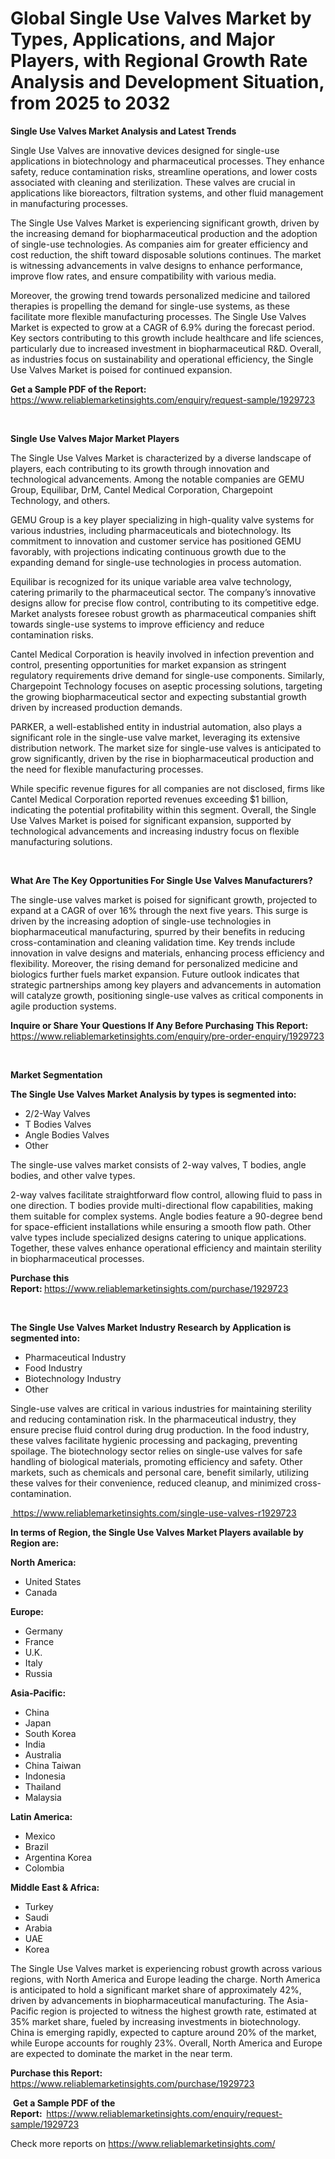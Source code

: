 <p><h1>Global Single Use Valves Market by Types, Applications, and Major Players, with Regional Growth Rate Analysis and Development Situation, from 2025 to 2032</h1></p><p><strong>Single Use Valves Market Analysis and Latest Trends</strong></p>
<p><p>Single Use Valves are innovative devices designed for single-use applications in biotechnology and pharmaceutical processes. They enhance safety, reduce contamination risks, streamline operations, and lower costs associated with cleaning and sterilization. These valves are crucial in applications like bioreactors, filtration systems, and other fluid management in manufacturing processes.</p><p>The Single Use Valves Market is experiencing significant growth, driven by the increasing demand for biopharmaceutical production and the adoption of single-use technologies. As companies aim for greater efficiency and cost reduction, the shift toward disposable solutions continues. The market is witnessing advancements in valve designs to enhance performance, improve flow rates, and ensure compatibility with various media.</p><p>Moreover, the growing trend towards personalized medicine and tailored therapies is propelling the demand for single-use systems, as these facilitate more flexible manufacturing processes. The Single Use Valves Market is expected to grow at a CAGR of 6.9% during the forecast period. Key sectors contributing to this growth include healthcare and life sciences, particularly due to increased investment in biopharmaceutical R&D. Overall, as industries focus on sustainability and operational efficiency, the Single Use Valves Market is poised for continued expansion.</p></p>
<p><strong>Get a Sample PDF of the Report:&nbsp;</strong> <a href="https://www.reliablemarketinsights.com/enquiry/request-sample/1929723?utm_campaign=2137&utm_medium=2&utm_source=Github&utm_content=ia&utm_term=16022025&utm_id=single-use-valves">https://www.reliablemarketinsights.com/enquiry/request-sample/1929723</a></p>
<p>&nbsp;</p>
<p><strong>Single Use Valves Major Market Players</strong></p>
<p><p>The Single Use Valves Market is characterized by a diverse landscape of players, each contributing to its growth through innovation and technological advancements. Among the notable companies are GEMU Group, Equilibar, DrM, Cantel Medical Corporation, Chargepoint Technology, and others.</p><p>GEMU Group is a key player specializing in high-quality valve systems for various industries, including pharmaceuticals and biotechnology. Its commitment to innovation and customer service has positioned GEMU favorably, with projections indicating continuous growth due to the expanding demand for single-use technologies in process automation.</p><p>Equilibar is recognized for its unique variable area valve technology, catering primarily to the pharmaceutical sector. The company’s innovative designs allow for precise flow control, contributing to its competitive edge. Market analysts foresee robust growth as pharmaceutical companies shift towards single-use systems to improve efficiency and reduce contamination risks.</p><p>Cantel Medical Corporation is heavily involved in infection prevention and control, presenting opportunities for market expansion as stringent regulatory requirements drive demand for single-use components. Similarly, Chargepoint Technology focuses on aseptic processing solutions, targeting the growing biopharmaceutical sector and expecting substantial growth driven by increased production demands.</p><p>PARKER, a well-established entity in industrial automation, also plays a significant role in the single-use valve market, leveraging its extensive distribution network. The market size for single-use valves is anticipated to grow significantly, driven by the rise in biopharmaceutical production and the need for flexible manufacturing processes.</p><p>While specific revenue figures for all companies are not disclosed, firms like Cantel Medical Corporation reported revenues exceeding $1 billion, indicating the potential profitability within this segment. Overall, the Single Use Valves Market is poised for significant expansion, supported by technological advancements and increasing industry focus on flexible manufacturing solutions.</p></p>
<p>&nbsp;</p>
<p><strong>What Are The Key Opportunities For Single Use Valves Manufacturers?</strong></p>
<p><p>The single-use valves market is poised for significant growth, projected to expand at a CAGR of over 16% through the next five years. This surge is driven by the increasing adoption of single-use technologies in biopharmaceutical manufacturing, spurred by their benefits in reducing cross-contamination and cleaning validation time. Key trends include innovation in valve designs and materials, enhancing process efficiency and flexibility. Moreover, the rising demand for personalized medicine and biologics further fuels market expansion. Future outlook indicates that strategic partnerships among key players and advancements in automation will catalyze growth, positioning single-use valves as critical components in agile production systems.</p></p>
<p><strong>Inquire or Share Your Questions If Any Before Purchasing This Report:</strong> <a href="https://www.reliablemarketinsights.com/enquiry/pre-order-enquiry/1929723?utm_campaign=2137&utm_medium=2&utm_source=Github&utm_content=ia&utm_term=16022025&utm_id=single-use-valves">https://www.reliablemarketinsights.com/enquiry/pre-order-enquiry/1929723</a></p>
<p>&nbsp;</p>
<p><strong>Market Segmentation</strong></p>
<p><strong>The Single Use Valves Market Analysis by types is segmented into:</strong></p>
<p><ul><li>2/2-Way Valves</li><li>T Bodies Valves</li><li>Angle Bodies Valves</li><li>Other</li></ul></p>
<p><p>The single-use valves market consists of 2-way valves, T bodies, angle bodies, and other valve types. </p><p>2-way valves facilitate straightforward flow control, allowing fluid to pass in one direction. T bodies provide multi-directional flow capabilities, making them suitable for complex systems. Angle bodies feature a 90-degree bend for space-efficient installations while ensuring a smooth flow path. Other valve types include specialized designs catering to unique applications. Together, these valves enhance operational efficiency and maintain sterility in biopharmaceutical processes.</p></p>
<p><strong>Purchase this Report:&nbsp;</strong><a href="https://www.reliablemarketinsights.com/purchase/1929723?utm_campaign=2137&utm_medium=2&utm_source=Github&utm_content=ia&utm_term=16022025&utm_id=single-use-valves">https://www.reliablemarketinsights.com/purchase/1929723</a></p>
<p>&nbsp;</p>
<p><strong>The Single Use Valves Market Industry Research by Application is segmented into:</strong></p>
<p><ul><li>Pharmaceutical Industry</li><li>Food Industry</li><li>Biotechnology Industry</li><li>Other</li></ul></p>
<p><p>Single-use valves are critical in various industries for maintaining sterility and reducing contamination risk. In the pharmaceutical industry, they ensure precise fluid control during drug production. In the food industry, these valves facilitate hygienic processing and packaging, preventing spoilage. The biotechnology sector relies on single-use valves for safe handling of biological materials, promoting efficiency and safety. Other markets, such as chemicals and personal care, benefit similarly, utilizing these valves for their convenience, reduced cleanup, and minimized cross-contamination.</p></p>
<p><a href="https://www.reliablemarketinsights.com/single-use-valves-r1929723?utm_campaign=2137&utm_medium=2&utm_source=Github&utm_content=ia&utm_term=16022025&utm_id=single-use-valves">&nbsp;https://www.reliablemarketinsights.com/single-use-valves-r1929723</a></p>
<p><strong>In terms of Region, the Single Use Valves Market Players available by Region are:</strong></p>
<p>
    <p> <strong> North America: </strong>
        <ul>
            <li>United States</li>
            <li>Canada</li>
        </ul>
        </p> 
    <p> <strong> Europe: </strong>
        <ul>
            <li>Germany</li>
            <li>France</li>
            <li>U.K.</li>
            <li>Italy</li>
            <li>Russia</li>
        </ul>
        </p> 
    <p> <strong> Asia-Pacific: </strong>
        <ul>
            <li>China</li>
            <li>Japan</li>
            <li>South Korea</li>
            <li>India</li>
            <li>Australia</li>
            <li>China Taiwan</li>
            <li>Indonesia</li>
            <li>Thailand</li>
            <li>Malaysia</li>
        </ul>
        </p> 
    <p> <strong> Latin America: </strong>
        <ul>
            <li>Mexico</li>
            <li>Brazil</li>
            <li>Argentina Korea</li>
            <li>Colombia</li>
        </ul>
        </p> 
    <p> <strong> Middle East & Africa: </strong>
        <ul>
            <li>Turkey</li>
            <li>Saudi</li>
            <li>Arabia</li>
            <li>UAE</li>
            <li>Korea</li>
        </ul>
    </p>
    </p>
<p><p>The Single Use Valves market is experiencing robust growth across various regions, with North America and Europe leading the charge. North America is anticipated to hold a significant market share of approximately 42%, driven by advancements in biopharmaceutical manufacturing. The Asia-Pacific region is projected to witness the highest growth rate, estimated at 35% market share, fueled by increasing investments in biotechnology. China is emerging rapidly, expected to capture around 20% of the market, while Europe accounts for roughly 23%. Overall, North America and Europe are expected to dominate the market in the near term.</p></p>
<p><strong>Purchase this Report: </strong><a href="https://www.reliablemarketinsights.com/purchase/1929723?utm_campaign=2137&utm_medium=2&utm_source=Github&utm_content=ia&utm_term=16022025&utm_id=single-use-valves">https://www.reliablemarketinsights.com/purchase/1929723</a></p>
<p>&nbsp;<strong>Get a Sample PDF of the Report:&nbsp;&nbsp;</strong><a href="https://www.reliablemarketinsights.com/enquiry/request-sample/1929723?utm_campaign=2137&utm_medium=2&utm_source=Github&utm_content=ia&utm_term=16022025&utm_id=single-use-valves">https://www.reliablemarketinsights.com/enquiry/request-sample/1929723</a></p>
<p><strong></strong></p>
<p>Check more reports on <a href="https://www.reliablemarketinsights.com/?utm_campaign=2137&utm_medium=2&utm_source=Github&utm_content=ia&utm_term=16022025&utm_id=single-use-valves">https://www.reliablemarketinsights.com/</a></p>